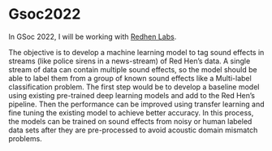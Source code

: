 # Gsoc2022
In GSoc 2022, I will be working with [Redhen Labs](https://www.redhenlab.org/summer-of-code/red-hen-lab-gsoc-2022-projects). 

The objective is to develop a machine learning model to tag sound effects in streams (like police sirens in a news-stream) of Red Hen’s data. A single stream of data can contain multiple sound effects, so the model should be able to label them from a group of known sound effects like a Multi-label classification problem. The first step would be to develop a baseline model using existing pre-trained deep learning models and add to the Red Hen’s pipeline. Then the performance can be improved using transfer learning and fine tuning the existing model to achieve better accuracy. In this process, the models can be trained on sound effects from noisy or human labeled data sets after they are pre-processed to avoid acoustic domain mismatch problems.

